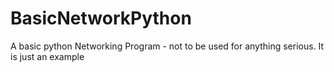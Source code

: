 # BasicNetworkPython
A basic python Networking Program - not to be used for anything serious. It is just an example
